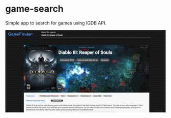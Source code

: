 # game-search
Simple app to search for games using IGDB API. 

![screenshot](https://raw.githubusercontent.com/wjanoti/game-finder/master/screenshot.png)
